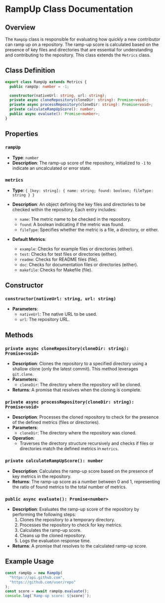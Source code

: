 # RampUp Class Documentation

## Overview

The `RampUp` class is responsible for evaluating how quickly a new contributor can ramp up on a repository. The ramp-up score is calculated based on the presence of key files and directories that are essential for understanding and contributing to the repository. This class extends the `Metrics` class.

## Class Definition

```typescript
export class RampUp extends Metrics {
  public rampUp: number = -1;

  constructor(nativeUrl: string, url: string);
  private async cloneRepository(cloneDir: string): Promise<void>;
  private async processRepository(cloneDir: string): Promise<void>;
  private calculateRampUpScore(): number;
  public async evaluate(): Promise<number>;
}
```

## Properties

### `rampUp`

- **Type**: `number`
- **Description**: The ramp-up score of the repository, initialized to `-1` to indicate an uncalculated or error state.

### `metrics`

- **Type**: `{ [key: string]: { name: string; found: boolean; fileType: string } }`
- **Description**: An object defining the key files and directories to be checked within the repository. Each entry includes:

  - `name`: The metric name to be checked in the repository.
  - `found`: A boolean indicating if the metric was found.
  - `fileType`: Specifies whether the metric is a file, a directory, or either.

- **Default Metrics**:
  - `example`: Checks for example files or directories (either).
  - `test`: Checks for test files or directories (either).
  - `readme`: Checks for README files (file).
  - `doc`: Checks for documentation files or directories (either).
  - `makefile`: Checks for Makefile (file).

## Constructor

### `constructor(nativeUrl: string, url: string)`

- **Parameters**:
  - `nativeUrl`: The native URL to be used.
  - `url`: The repository URL.

## Methods

### `private async cloneRepository(cloneDir: string): Promise<void>`

- **Description**: Clones the repository to a specified directory using a shallow clone (only the latest commit). This method leverages `git.clone`.
- **Parameters**:
  - `cloneDir`: The directory where the repository will be cloned.
- **Returns**: A promise that resolves when the cloning is complete.

### `private async processRepository(cloneDir: string): Promise<void>`

- **Description**: Processes the cloned repository to check for the presence of the defined metrics (files or directories).
- **Parameters**:
  - `cloneDir`: The directory where the repository was cloned.
- **Operation**:
  - Traverses the directory structure recursively and checks if files or directories match the defined metrics in `metrics`.

### `private calculateRampUpScore(): number`

- **Description**: Calculates the ramp-up score based on the presence of key metrics in the repository.
- **Returns**: The ramp-up score as a number between 0 and 1, representing the ratio of found metrics to the total number of metrics.

### `public async evaluate(): Promise<number>`

- **Description**: Evaluates the ramp-up score of the repository by performing the following steps:
  1. Clones the repository to a temporary directory.
  2. Processes the repository to check for key metrics.
  3. Calculates the ramp-up score.
  4. Cleans up the cloned repository.
  5. Logs the evaluation response time.
- **Returns**: A promise that resolves to the calculated ramp-up score.

## Example Usage

```typescript
const rampUp = new RampUp(
  "https://api.github.com",
  "https://github.com/user/repo"
);
const score = await rampUp.evaluate();
console.log(`Ramp-up score: ${score}`);
```
